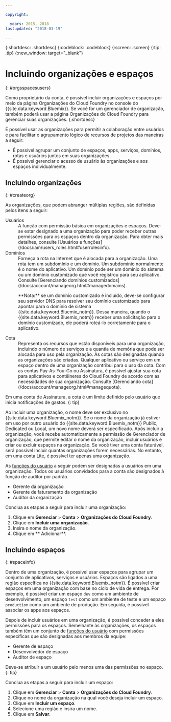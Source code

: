 ```yaml
---

copyright:

  years: 2015, 2018
lastupdated: "2018-03-19"

---
```


{:shortdesc: .shortdesc}
{:codeblock: .codeblock}
{:screen: .screen}
{:tip: .tip}
{:new_window: target="_blank"}

# Incluindo organizações e espaços
{: #orgsspacesusers}

Como proprietário da conta, é possível incluir organizações e espaços por meio da página Organizações do
Cloud Foundry no console do {{site.data.keyword.Bluemix}}. Se você for um gerenciador de organização,
também poderá usar a página Organizações do Cloud Foundry para gerenciar suas organizações.
{:shortdesc}

É possível usar as organizações para permitir a colaboração entre usuários e para facilitar o agrupamento
lógico de recursos de projetos das maneiras a seguir:

   * É possível agrupar um conjunto de espaços, apps, serviços, domínios, rotas e usuários juntos em
suas organizações. 
   * É possível gerenciar o acesso de usuário às organizações e aos espaços individualmente. 

## Incluindo organizações
{: #createorg}

As organizações, que podem abranger múltiplas regiões, são definidas pelos itens a seguir:

<dl>
<dt>Usuários</dt>
<dd>A função com permissão básica em organizações e espaços. Deve-se estar designado a uma
organização para poder receber outras permissões para os espaços dentro da organização. Para obter mais
detalhes, consulte [Usuários e funções](/docs/iam/users_roles.html#userrolesinfo).</dd>
<dt>Domínios</dt>
<dd>Forneça a rota na Internet que é alocada para a organização. Uma rota tem um subdomínio e um domínio. Um subdomínio normalmente é o nome do aplicativo. Um domínio pode ser um domínio do sistema ou um domínio customizado que você registrou para seu aplicativo. Consulte [Gerenciando domínios customizados](/docs/account/manageorg.html#managedomains).<br/>
<p>**Nota:** se um domínio customizado é incluído, deve-se configurar seu servidor DNS para resolver seu domínio customizado para apontar para o domínio de sistema {{site.data.keyword.Bluemix_notm}}. Dessa
maneira, quando o
{{site.data.keyword.Bluemix_notm}}
receber uma solicitação para o domínio customizado, ele poderá roteá-lo corretamente
para o aplicativo.</p></dd>
<dt>Cota</dt>
<dd>Representa os recursos que estão disponíveis para uma organização, incluindo o número de serviços e a
quantia de memória que pode ser alocada para uso pela organização. As cotas são designadas quando as
organizações são criadas. Qualquer aplicativo ou serviço em um espaço dentro de uma organização contribui para
o uso da cota. Com as contas Pay-As-You-Go ou Assinatura, é possível ajustar sua cota para aplicativos e
contêineres do Cloud Foundry de acordo com as necessidades de sua organização. Consulte [Gerenciando cota](/docs/account/manageorg.html#managequota).</dd>
</dl>

Em uma conta de Assinatura, a cota é um limite definido pelo usuário que inicia notificações de gastos.
{: tip}

Ao incluir uma organização, o nome deve ser exclusivo no
{{site.data.keyword.Bluemix_notm}}. Se o nome da organização já estiver em uso por outro
usuário do {{site.data.keyword.Bluemix_notm}} Public, Dedicated ou Local, um novo nome deverá
ser especificado. Após incluir a organização, você recebe automaticamente a permissão de Gerenciador
de organização, que permite editar o nome da organização, incluir usuários e criar ou excluir espaços na
organização. Se você tiver uma conta faturável, será possível incluir quantas organizações forem necessárias. No entanto, em uma conta Lite, é possível ter apenas uma organização. 

As [funções do usuário](/docs/iam/users_roles.html#userrolesinfo) a seguir podem ser
designadas a usuários em uma organização. Todos os usuários convidados para a conta são designados à função de
auditor por padrão.

   * Gerente da organização
   * Gerente de faturamento da organização
   * Auditor da organização

Conclua as etapas a seguir para incluir uma organização:

1. Clique em **Gerenciar** &gt; **Conta** &gt; **Organizações do Cloud Foundry**.
2. Clique em **Incluir uma organização**.
3. Insira o nome da organização. 
4. Clique em ** Adicionar**.

<!-- Add info on Manage infrastructure option under a space -->

## Incluindo espaços
{: #spaceinfo}

Dentro de uma organização, é possível usar espaços para
agrupar um conjunto de aplicativos, serviços e usuários. Espaços são ligados a uma região específica no
{{site.data.keyword.Bluemix_notm}}. É possível criar espaços em uma organização com base no ciclo de
vida de entrega. Por exemplo, é possível criar um espaço `dev` como um ambiente de
desenvolvimento, um espaço `test` como um ambiente de teste e um
espaço `production` como um ambiente de produção. Em seguida, é possível associar os apps aos espaços.

Depois de incluir usuários em uma organização, é possível conceder a eles permissões para os espaços. Semelhante às organizações, os espaços também têm um conjunto de
[funções do usuário](/docs/iam/users_roles.html#userrolesinfo) com permissões específicas que
são designadas aos membros da equipe:

  * Gerente de espaço
  * Desenvolvedor de espaço
  * Auditor de espaço

Deve-se atribuir a um usuário pelo menos uma das permissões no espaço.
{: tip}

Conclua as etapas a seguir para incluir um espaço:

1. Clique em **Gerenciar** &gt; **Conta** &gt; **Organizações do Cloud Foundry**.
2. Clique no nome da organização na qual você deseja incluir um espaço.
4. Clique em **Incluir um espaço**.
5. Selecione uma região e insira um nome.
6. Clique em **Salvar**.
